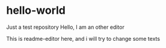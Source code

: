 # hello-world
Just a test repository
Hello, I am an other editor


This is readme-editor here, and i will try to change some texts
